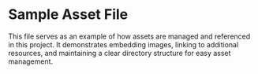 # Sample Asset File

This file serves as an example of how assets are managed and referenced in this project. It demonstrates embedding images, linking to additional resources, and maintaining a clear directory structure for easy asset management.
